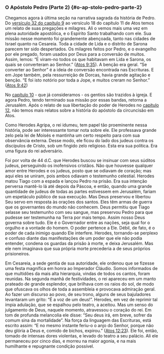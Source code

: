 ### O Apóstolo Pedro (Parte 2) {#o-ap-stolo-pedro-parte-2}

Chegamos agora à última seção na narrativa sagrada da história de Pedro. Do [versículo 32 do capítulo 9](http://bibliaonline.com.br/acf/atos/9/32) ao versículo 18 do capítulo 11 de Atos temos um relato de suas pregações e milagres. Ali o vemos mais uma vez em plena autoridade apostólica, e o Espírito Santo trabalhando com ele. Sua missão nesse momento foi grandemente abençoada, tanto nas cidades de Israel quanto na Cesareia. Toda a cidade de Lida e o distrito de Sarona parecem ter sido despertados. Os milagres feitos por Pedro, e o evangelho por ele pregado, foram usados por Deus para a conversão de muitos. Assim, lemos: “E viram-no todos os que habitavam em Lida e Sarona, os quais se converteram ao Senhor.” ([Atos 9:35](http://bibliaonline.com.br/acf/atos/9/35)). A benção era geral. “Se converter ao Senhor” é a ideia de conversão encontrada nas Escrituras. E em Jope também, pela ressurreição de Dorcas, havia grande agitação e benção. “E foi isto notório por toda a Jope, e muitos creram no Senhor.” ([Atos 9:42](http://bibliaonline.com.br/acf/atos/9/42))

No [capítulo 10](http://bibliaonline.com.br/acf/atos/10) - que já consideramos - os gentios são trazidos à igreja. E agora Pedro, tendo terminado sua missão por essas bandas, retorna a Jerusalém. Após o relato de sua libertação do poder de Herodes no [capítulo 12](http://bibliaonline.com.br/acf/atos/12), não temos mais relatos sobre a história do apóstolo da circuncisão em Atos.

Como Herodes Agripa, o rei idumeu, tem papel tão proeminente nessa história, pode ser interessante tomar nota sobre ele. Ele professava grande zelo pela lei de Moisés e mantinha um certo respeito para com sua observância externa. Desse modo, ele ficou do lado dos judeus contra os discípulos de Cristo, sob um fingido zelo religioso. Esta era sua política. Era uma figura do rei adversário.

Foi por volta de 44 d.C. que Herodes buscou se insinuar com seus súditos judeus, perseguindo os inofensivos cristãos. Não que houvesse qualquer amor entre Herodes e os judeus, posto que se odiavam de coração; mas aqui eles se uniram, pois ambos odiavam o testemunho celestial. Herodes matou Tiago com a espada e lançou Pedro na prisão. Era sua intenção perversa mantê-lo lá até depois da Páscoa, e então, quando uma grande quantidade de judeus de todas as partes estivessem em Jerusalém, fariam um espetáculo público de sua execução. Mas Deus preservou e libertou Seu servo em resposta às orações dos santos. Eles têm armas de guerra que os governantes do mundo não conhecem. Deus permitiu que Tiago selasse seu testemunho com seu sangue, mas preservou Pedro para que pudesse ser testemunha na Terra por mais tempo. Assim nosso Deus governa sobre tudo. Ele é o Governador entre as nações, seja qual for o orgulho e a vontade do homem. O poder pertence a Ele. Débil, de fato, é o poder de cada inimigo quando Ele interfere. Herodes, tornando-se perplexo e confuso diante das manifestações de um poder que ele não podia entender, condena os guardas da prisão à morte, e deixa Jerusalém. Mas ele nem imaginava que sua própria morte precederia a de seus próprios prisioneiros.

Em Cesareia, a sede gentia de sua autoridade, ele ordenou que se fizesse uma festa magnífica em honra ao Imperador Cláudio. Somos informados de que multidões da mais alta hierarquia, vindas de todos os cantos, foram reunidas. Na segunda manhã de festividades, o rei apareceu em um manto prateado de grande esplendor, que brilhava com os raios do sol, de modo que ofuscava os olhos de toda a assembleia e provocava admiração geral. Ao fazer um discurso ao povo, de seu trono, alguns de seus bajuladores levantaram um grito: “É a voz de um deus!”. Herodes, em vez de reprimir tal ímpia adulação, que se espalhou pelo teatro, a aceitou. Mas um senso do julgamento de Deus, naquele momento, atravessou o coração do rei. Em tom de profunda melancolia ele disse: “Seu deus irá, em breve, sofrer da comum sina da mortalidade”. Na força da linguagem das Escrituras, está escrito assim: “E no mesmo instante feriu-o o anjo do Senhor, porque não deu glória a Deus e, comido de bichos, expirou.” ([Atos 12:23](http://bibliaonline.com.br/acf/atos/12/23)). Ele foi, então, tomado de intensas dores violentas, e levado do teatro a seu palácio. Ali ele permaneceu por cinco dias, e morreu na maior agonia, e na mais humilhante e repugnante condição possível.